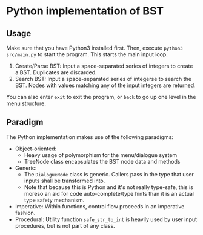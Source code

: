 # Python implementation of BST

## Usage
Make sure that you have Python3 installed first. Then, execute `python3 src/main.py` to start the program. This starts the main input loop.

1. Create/Parse BST: Input a space-separated series of integers to create a BST. Duplicates are discarded.
2. Search BST: Input a space-separated series of integerse to search the BST. Nodes with values matching any of the input integers are returned.

You can also enter `exit` to exit the program, or `back` to go up one level in the menu structure.

## Paradigm
The Python implementation makes use of the following paradigms:
- Object-oriented:
    - Heavy usage of polymorphism for the menu/dialogue system
    - TreeNode class encapsulates the BST node data and methods
- Generic:
    - The `DialogueNode` class is generic. Callers pass in the type that user inputs shall be transformed into.
    - Note that because this is Python and it's not really type-safe, this is moreso an aid for code auto-complete/type hints than it is an actual type safety mechanism.
- Imperative: Within functions, control flow proceeds in an imperative fashion.
- Procedural: Utility function `safe_str_to_int` is heavily used by user input procedures, but is not part of any class.
